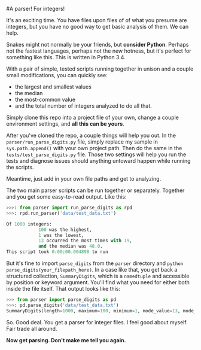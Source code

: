 #A parser! For integers!

It's an exciting time. You have files upon files of of what you presume are integers, but you have no good way to get basic analysis of them. We can help.

Snakes might not normally be your friends, but **consider Python**. Perhaps not the fastest languages, perhaps not the new hotness, but it's perfect for something like this. This is written in Python 3.4.

With a pair of simple, tested scripts running together in unison and a couple small modifications, you can quickly see: 

- the largest and smallest values
- the median
- the most-common value
- and the total number of integers analyzed to do all that. 

Simply clone this repo into a project file of your own, change a couple environment settings, and **all this can be yours**.

After you've cloned the repo, a couple things will help you out. In the `parser/run_parse_digits.py` file, simply replace my sample in `sys.path.append()` with your own project path. Then do the same in the `tests/test_parse_digits.py` file. Those two settings will help you run the tests and diagnose issues should anything untoward happen while running the scripts.

Meantime, just add in your own file paths and get to analyzing.

The two main parser scripts can be run together or separately. Together and you get some easy-to-read output. Like this:

```python
>>>: from parser import run_parse_digits as rpd
>>>: rpd.run_parser('data/test_data.txt')

Of 1000 integers:
           	100 was the highest,
           	1 was the lowest,
           	13 occurred the most times with 19,
           	and the median was 48.0.
This script took 0:00:00.004898 to run
```

But it's fine to import `parse_digits` from the `parser` directory and `python parse_digits(your_filepath_here)`. In a case like that, you get back a structured collection, `SummaryDigits`, which is a `namedtuple` and accessible by position or keyword argument. You'll find what you need for either both inside the file itself. That output looks like this:

```python
>>> from parser import parse_digits as pd
>>>: pd.parse_digits('data/test_data.txt')
SummaryDigits(length=1000, maximum=100, minimum=1, mode_value=13, mode_occurrences=19, median=48.0) 
```

So. Good deal. You get a parser for integer files. I feel good about myself. Fair trade all around.

**Now get parsing. Don't make me tell you again.**
